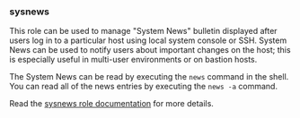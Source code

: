 ### sysnews

This role can be used to manage "System News" bulletin displayed after
users log in to a particular host using local system console or SSH.
System News can be used to notify users about important changes on the
host; this is especially useful in multi-user environments or on bastion
hosts.

The System News can be read by executing the `news` command in the
shell. You can read all of the news entries by executing the `news -a`
command.

Read the [sysnews role documentation](https://docs.debops.org/en/stable-3.0/ansible/roles/sysnews/) for more details.
